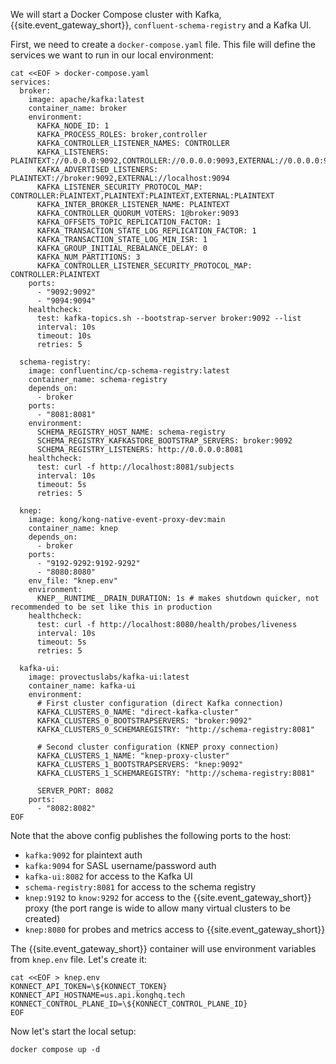 We will start a Docker Compose cluster with Kafka, {{site.event_gateway_short}}, `confluent-schema-registry` and a Kafka UI.

First, we need to create a `docker-compose.yaml` file. This file will define the services we want to run in our local environment:

```shell
cat <<EOF > docker-compose.yaml
services:
  broker:
    image: apache/kafka:latest
    container_name: broker
    environment:
      KAFKA_NODE_ID: 1
      KAFKA_PROCESS_ROLES: broker,controller
      KAFKA_CONTROLLER_LISTENER_NAMES: CONTROLLER
      KAFKA_LISTENERS: PLAINTEXT://0.0.0.0:9092,CONTROLLER://0.0.0.0:9093,EXTERNAL://0.0.0.0:9094
      KAFKA_ADVERTISED_LISTENERS: PLAINTEXT://broker:9092,EXTERNAL://localhost:9094
      KAFKA_LISTENER_SECURITY_PROTOCOL_MAP: CONTROLLER:PLAINTEXT,PLAINTEXT:PLAINTEXT,EXTERNAL:PLAINTEXT
      KAFKA_INTER_BROKER_LISTENER_NAME: PLAINTEXT
      KAFKA_CONTROLLER_QUORUM_VOTERS: 1@broker:9093
      KAFKA_OFFSETS_TOPIC_REPLICATION_FACTOR: 1
      KAFKA_TRANSACTION_STATE_LOG_REPLICATION_FACTOR: 1
      KAFKA_TRANSACTION_STATE_LOG_MIN_ISR: 1
      KAFKA_GROUP_INITIAL_REBALANCE_DELAY: 0
      KAFKA_NUM_PARTITIONS: 3
      KAFKA_CONTROLLER_LISTENER_SECURITY_PROTOCOL_MAP: CONTROLLER:PLAINTEXT
    ports:
      - "9092:9092"
      - "9094:9094"
    healthcheck:
      test: kafka-topics.sh --bootstrap-server broker:9092 --list
      interval: 10s
      timeout: 10s
      retries: 5

  schema-registry:
    image: confluentinc/cp-schema-registry:latest
    container_name: schema-registry
    depends_on:
      - broker
    ports:
      - "8081:8081"
    environment:
      SCHEMA_REGISTRY_HOST_NAME: schema-registry
      SCHEMA_REGISTRY_KAFKASTORE_BOOTSTRAP_SERVERS: broker:9092
      SCHEMA_REGISTRY_LISTENERS: http://0.0.0.0:8081
    healthcheck:
      test: curl -f http://localhost:8081/subjects
      interval: 10s
      timeout: 5s
      retries: 5

  knep:
    image: kong/kong-native-event-proxy-dev:main
    container_name: knep
    depends_on:
      - broker
    ports:
      - "9192-9292:9192-9292"
      - "8080:8080"
    env_file: "knep.env"
    environment:
      KNEP__RUNTIME__DRAIN_DURATION: 1s # makes shutdown quicker, not recommended to be set like this in production 
    healthcheck:
      test: curl -f http://localhost:8080/health/probes/liveness
      interval: 10s
      timeout: 5s
      retries: 5

  kafka-ui:
    image: provectuslabs/kafka-ui:latest
    container_name: kafka-ui
    environment:
      # First cluster configuration (direct Kafka connection)
      KAFKA_CLUSTERS_0_NAME: "direct-kafka-cluster"
      KAFKA_CLUSTERS_0_BOOTSTRAPSERVERS: "broker:9092"
      KAFKA_CLUSTERS_0_SCHEMAREGISTRY: "http://schema-registry:8081"

      # Second cluster configuration (KNEP proxy connection)
      KAFKA_CLUSTERS_1_NAME: "knep-proxy-cluster"
      KAFKA_CLUSTERS_1_BOOTSTRAPSERVERS: "knep:9092"
      KAFKA_CLUSTERS_1_SCHEMAREGISTRY: "http://schema-registry:8081"
      
      SERVER_PORT: 8082
    ports:
      - "8082:8082"
EOF
```

Note that the above config publishes the following ports to the host:

- `kafka:9092` for plaintext auth
- `kafka:9094` for SASL username/password auth
- `kafka-ui:8082` for access to the Kafka UI
- `schema-registry:8081` for access to the schema registry
- `knep:9192` to `know:9292` for access to the {{site.event_gateway_short}} proxy (the port range is wide to allow many virtual clusters to be created)
- `knep:8080` for probes and metrics access to {{site.event_gateway_short}}

The {{site.event_gateway_short}} container will use environment variables from `knep.env` file. Let's create it:
```shell
cat <<EOF > knep.env
KONNECT_API_TOKEN=\${KONNECT_TOKEN}
KONNECT_API_HOSTNAME=us.api.konghq.tech
KONNECT_CONTROL_PLANE_ID=\${KONNECT_CONTROL_PLANE_ID}
EOF
```

Now let's start the local setup:
```shell
docker compose up -d
```
